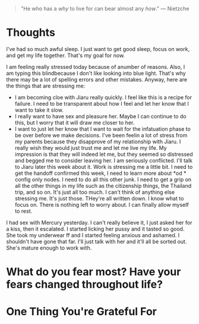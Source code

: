 
> \"He who has a *why* to live for can bear almost any *how*.\" — Nietzche

# Thoughts
I've had so much awful sleep. I just want to get good sleep, focus on work, and get my life together. That's my goal for now.

I am feeling really stressed today because of anumber of reasons. Also, I am typing this blindbecause I don't like looking into blue light. That's why there may be a lot of spelling errors and other mistakes. Anyway, here are the things that are stressing me:
- I am becoming cloe with Jiaru really quickly. I feel like this is a recipe for failure. I need to be transparent about how I feel and let her know that I want to take it slow. 
- I really want to have sex and pleasure her. Maybe I can continue to do this, but I worry that it will draw me closer to her.
- I want to just let her know that I want to wait for the infatuation phase to be over before we make decisions.
I've been feelin a lot of stress from my parents because they disapprove of my relationship with Jiaru. I really wish they would just trust me and let me live my life. My impression is that they will indeed let me, but they seemed so distressed and begged me to consider leaving her. I am seriously conflicted. I'll talk to Jiaru later this week about it.
Work is stressing me a little bit. I need to get the handoff confirmed this week, I need to learn more about *od * config only nodes.  I need to do all this other junk. 
I need to get a grip on all the other things in my life such as the citizenship things, the Thailand trip, and so on. It's just all too much.
I can't think of anything else stressing me. It's just those. THey're all written down. I know what to focus on. There is nothing left to worry about. I can finally allow myself to rest.

I had sex with Mercury yesterday. I can't really believe it, I just asked her for a kiss, then it escalated. I started licking her pussy and it tasted so good. She took my underwear ff and I started feeling anxious and ashamed. I shouldn't have gone that far.  I'll just talk with her and it'll all be sorted out. She's mature enough to work with.

# What do you fear most? Have your fears changed throughout life?

# One Thing You're Grateful For

